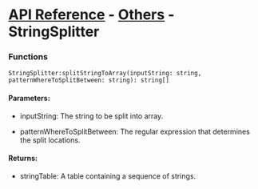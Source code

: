 # [API Reference](../../API.md) - [Others](../Others.md) - StringSplitter

### Functions

```
StringSplitter:splitStringToArray(inputString: string, patternWhereToSplitBetween: string): string[]
```

#### Parameters:

* inputString: The string to be split into array.

* patternWhereToSplitBetween: The regular expression that determines the split locations.

#### Returns:

* stringTable: A table containing a sequence of strings.
